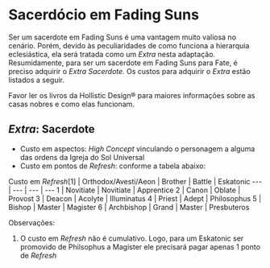 # Sacerdócio em Fading Suns

Ser um sacerdote em Fading Suns é uma vantagem muito valiosa no cenário. Porém, devido às peculiaridades de como funciona a hierarquia eclesiástica, ela será tratada como um *Extra* nesta adaptação. Resumidamente, para ser um sacerdote em Fading Suns para Fate, é preciso adquirir o *Extra* *Sacerdote*. Os custos para adquirir o *Extra* estão listados a seguir.

Favor ler os livros da Hollistic Design® para maiores informações sobre as casas nobres e como elas funcionam.

## *Extra*: Sacerdote
* Custo em aspectos: *High Concept* vinculando o personagem a alguma das ordens da Igreja do Sol Universal
* Custo em pontos de *Refresh*: conforme a tabela abaixo:

Custo em *Refresh*[1] | Orthodox/Avesti/Aeon | Brother | Battle | Eskatonic
--- | --- | --- | ---
1 | Novitiate | Novitiate | Apprentice
2 | Canon | Oblate | Provost
3 | Deacon | Acolyte | Illuminatus
4 | Priest | Adept | Philosophus
5 | Bishop | Master | Magister
6 | Archbishop | Grand | Master | Presbuteros

Observações:
1. O custo em *Refresh* não é cumulativo. Logo, para um Eskatonic ser promovido de Philsophus a Magister ele precisará pagar apenas 1 ponto de *Refresh*

